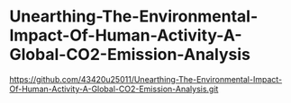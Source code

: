 # Unearthing-The-Environmental-Impact-Of-Human-Activity-A-Global-CO2-Emission-Analysis
https://github.com/43420u25011/Unearthing-The-Environmental-Impact-Of-Human-Activity-A-Global-CO2-Emission-Analysis.git
